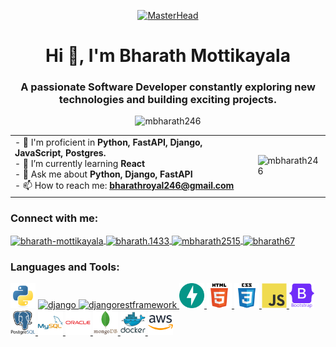 <p align="center">
  <a href="https://github.com/mbharath246">
    <img src="https://www.freecodecamp.org/news/content/images/2022/11/hire-full-stack-developers1546507474317-1.gif" height="400px" width="85%" alt="MasterHead" />
  </a>
</p>

<h1 align="center">Hi 👋, I'm Bharath Mottikayala</h1>
<h3 align="center">A passionate Software Developer constantly exploring new technologies and building exciting projects.</h3>

<p align="center"> 
  <img src="https://komarev.com/ghpvc/?username=mbharath246&label=Profile%20views&color=0e75b6&style=flat" alt="mbharath246" /> 
</p>

<div align="center">
  <table style="border: none;">
    <tr>
      <td>
        - 🚀 I'm proficient in <strong>Python, FastAPI, Django, JavaScript, Postgres.</strong><br>
        - 🌱 I’m currently learning <strong>React</strong><br>
        - 💬 Ask me about <strong>Python, Django, FastAPI</strong><br>
        - 📫 How to reach me: <strong><a href="mailto:bharathroyal246@gmail.com">bharathroyal246@gmail.com</a></strong>
      </td>
      <td>
        <img src="https://github-readme-stats.vercel.app/api/top-langs?username=mbharath246&show_icons=true&locale=en&layout=compact&theme=tokyonight" alt="mbharath246" />
      </td>
    </tr>
  </table>
</div>

<h3 align="left">Connect with me:</h3>
<p align="left">
  <a href="https://linkedin.com/in/bharath-mottikayala" target="blank">
    <img align="center" src="https://raw.githubusercontent.com/rahuldkjain/github-profile-readme-generator/master/src/images/icons/Social/linked-in-alt.svg" alt="bharath-mottikayala" height="30" width="40" />
  </a>
  <a href="https://instagram.com/bharath.1433" target="blank">
    <img align="center" src="https://raw.githubusercontent.com/rahuldkjain/github-profile-readme-generator/master/src/images/icons/Social/instagram.svg" alt="bharath.1433" height="30" width="40" />
  </a>
  <a href="https://www.hackerrank.com/mbharath2515" target="blank">
    <img align="center" src="https://raw.githubusercontent.com/rahuldkjain/github-profile-readme-generator/master/src/images/icons/Social/hackerrank.svg" alt="mbharath2515" height="30" width="40" />
  </a>
  <a href="https://www.leetcode.com/bharath67" target="blank">
    <img align="center" src="https://raw.githubusercontent.com/rahuldkjain/github-profile-readme-generator/master/src/images/icons/Social/leet-code.svg" alt="bharath67" height="30" width="40" />
  </a>
</p>

<h3 align="left">Languages and Tools:</h3>
<p align="left> 
  <a href="https://www.python.org" target="_blank" rel="noreferrer"> 
    <img src="https://raw.githubusercontent.com/devicons/devicon/master/icons/python/python-original.svg" alt="python" width="40" height="40"/> 
  </a> 
  <a href="https://www.djangoproject.com/" target="_blank" rel="noreferrer"> 
    <img src="https://cdn.worldvectorlogo.com/logos/django.svg" alt="django" width="40" height="40"/> 
  </a> 
  <a href="https://www.django-rest-framework.org/" target="_blank" rel="noreferrer"> 
    <img src="https://www.django-rest-framework.org/img/logo.png" alt="djangorestframework" width="40" height="40"/> 
  </a> 
  <a href="https://fastapi.tiangolo.com/" target="_blank" rel="noreferrer"> 
    <img src="https://raw.githubusercontent.com/devicons/devicon/master/icons/fastapi/fastapi-original.svg" alt="fastapi" width="40" height="40"/> 
  </a> 
  <a href="https://www.w3.org/html/" target="_blank" rel="noreferrer"> 
    <img src="https://raw.githubusercontent.com/devicons/devicon/master/icons/html5/html5-original-wordmark.svg" alt="html5" width="40" height="40"/> 
  </a> 
  <a href="https://www.w3schools.com/css/" target="_blank" rel="noreferrer"> 
    <img src="https://raw.githubusercontent.com/devicons/devicon/master/icons/css3/css3-original-wordmark.svg" alt="css3" width="40" height="40"/> 
  </a> 
  <a href="https://developer.mozilla.org/en-US/docs/Web/JavaScript" target="_blank" rel="noreferrer"> 
    <img src="https://raw.githubusercontent.com/devicons/devicon/master/icons/javascript/javascript-original.svg" alt="javascript" width="40" height="40"/> 
  </a> 
  <a href="https://getbootstrap.com" target="_blank" rel="noreferrer"> 
    <img src="https://raw.githubusercontent.com/devicons/devicon/master/icons/bootstrap/bootstrap-plain-wordmark.svg" alt="bootstrap" width="40" height="40"/> 
  </a> 
  <a href="https://www.postgresql.org" target="_blank" rel="noreferrer"> 
    <img src="https://raw.githubusercontent.com/devicons/devicon/master/icons/postgresql/postgresql-original-wordmark.svg" alt="postgresql" width="40" height="40"/> 
  </a> 
  <a href="https://www.mysql.com/" target="_blank" rel="noreferrer"> 
    <img src="https://raw.githubusercontent.com/devicons/devicon/master/icons/mysql/mysql-original-wordmark.svg" alt="mysql" width="40" height="40"/> 
  </a> 
  <a href="https://www.oracle.com/" target="_blank" rel="noreferrer"> 
    <img src="https://raw.githubusercontent.com/devicons/devicon/master/icons/oracle/oracle-original.svg" alt="oracle" width="40" height="40"/> 
  </a> 
  <a href="https://www.mongodb.com/" target="_blank" rel="noreferrer"> 
    <img src="https://raw.githubusercontent.com/devicons/devicon/master/icons/mongodb/mongodb-original-wordmark.svg" alt="mongodb" width="40" height="40"/> 
  </a> 
  <a href="https://www.docker.com/" target="_blank" rel="noreferrer"> 
    <img src="https://raw.githubusercontent.com/devicons/devicon/master/icons/docker/docker-original-wordmark.svg" alt="docker" width="40" height="40"/> 
  </a> 
  <a href="https://aws.amazon.com/s3/" target="_blank" rel="noreferrer"> 
    <img src="https://raw.githubusercontent.com/devicons/devicon/master/icons/amazonwebservices/amazonwebservices-original-wordmark.svg" alt="aws" width="40" height="40"/> 
  </a> 
</p>
